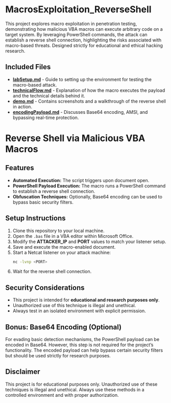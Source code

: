 # MacrosExploitation_ReverseShell
This project explores macro exploitation in penetration testing, demonstrating how malicious VBA macros can execute arbitrary code on a target system. By leveraging PowerShell commands, the attack can establish a reverse shell connection, highlighting the risks associated with macro-based threats. Designed strictly for educational and ethical hacking research.

## Included Files
- [**labSetup.md**](labSetup.md) - Guide to setting up the environment for testing the macro-based attack.
- [**technicalFlow.md**](technicalFlow.md) - Explanation of how the macro executes the payload and the technical details behind it.
- [**demo.md**](demo.md) - Contains screenshots and a walkthrough of the reverse shell in action.
- [**encodingPayload.md**](Codes/encodingPlayload.md) - Discusses Base64 encoding, AMSI, and bypassing real-time protection.
# Reverse Shell via Malicious VBA Macros

## Features
- **Automated Execution:** The script triggers upon document open.
- **PowerShell Payload Execution:** The macro runs a PowerShell command to establish a reverse shell connection.
- **Obfuscation Techniques:** Optionally, Base64 encoding can be used to bypass basic security filters.

## Setup Instructions
1. Clone this repository to your local machine.
2. Open the `.bas` file in a VBA editor within Microsoft Office.
3. Modify the **ATTACKER_IP** and **PORT** values to match your listener setup.
4. Save and execute the macro-enabled document.
5. Start a Netcat listener on your attack machine:
   ```bash
   nc -lvnp <PORT>
   ```
6. Wait for the reverse shell connection.

## Security Considerations
- This project is intended for **educational and research purposes only**.
- Unauthorized use of this technique is illegal and unethical.
- Always test in an isolated environment with explicit permission.

## Bonus: Base64 Encoding (Optional)
For evading basic detection mechanisms, the PowerShell payload can be encoded in Base64. However, this step is not required for the project’s functionality. The encoded payload can help bypass certain security filters but should be used strictly for research purposes.

## Disclaimer
This project is for educational purposes only. Unauthorized use of these techniques is illegal and unethical. Always use these methods in a controlled environment and with proper authorization.

